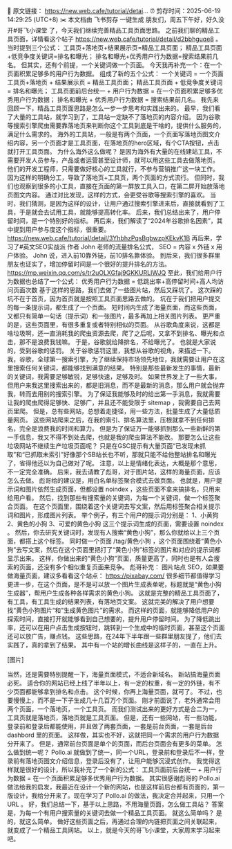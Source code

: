 🔗 原文链接： https://new.web.cafe/tutorial/detai...
⏰ 剪存时间：2025-06-19 14:29:25 (UTC+8)
✂️ 本文档由 飞书剪存 一键生成
朋友们，周五下午好，好久没开#哥飞小课堂 了，今天我们继续完善精品工具页面思路。
之前我们聊的精品工具页面，详情看这个帖子 https://new.web.cafe/tutorial/detail/d2bbhguqe8 。
当时提到三个公式： 工具页+落地页+结果展示页=精品工具页面； 精品工具页面+低竞争度关键词=排名和曝光； 排名和曝光+优秀用户行为数据=搜索结果前几名。
但其实，还有个前提，一个关键词做一个页面。 今天我再补充一个：在一个页面积累足够多的用户行为数据。
组成了新的五个公式： 一个关键词 = 一个页面 工具页+落地页 + 结果展示页 = 精品工具页面； 精品工具页面 + 低竞争度关键词 = 排名和曝光； 工具页面前后台统一 + 用户行为数据 = 在一个页面积累足够多优秀用户行为数据； 排名和曝光 + 优秀用户行为数据 = 搜索结果前几名。
我先来回顾一下，精品工具页面思路是怎么一步一步思考和实践出来的。
最早，我们看了大量的工具站，就学习到了，工具站一定缺不了落地页的内容介绍。
因为谷歌等搜索引擎爬虫需要靠落地页来判断你这个工具到底是干啥的，提供什么服务的，满足什么需求的。
海外的工具站，一般是有两个页面，一个页面写落地页图文介绍内容，另一个页面才是工具页面，在落地页的hero区域，有个CTA按钮，点击就打开工具页面。
为什么海外这么做呢？ 是因为海外有大量的在线建站工具，不需要开发人员参与，产品或者运营甚至设计师，就可以用这些工具去做落地页。 他们的开发工程师，只需要做好核心的工具就行，不参与营销推广这一块工作。 因为这样的明确分工，导致了落地页+工具页，两个页面的方式流行。
但同时，我们也观察到很多的小工具，直接在页面的第一屏放工具入口，在第二屏开始放落地页图文内容。 通过对比发现，这样的方式，会更受谷歌等搜索引擎的喜欢。 当时，我们猜测，是因为这样的设计，让用户通过搜索引擎进来后，直接就看到了工具，于是就会去试用工具，就能够提高转化率。
后来，我们总结出来了，用户停留时间，是一个特别好的指标。 再后来，我们解读了“2024年谷歌排名因素”，其中提到用户参与度这个指标，很重要。 https://new.web.cafe/tutorial/detail/3YhbhzPqsBgbwzpKEkvK1B
再后来，学习了#英文SEO实战派 作者 John 老师的流量排名公式， SEO = 内容 x 外链 x 用户体验。 John 说，进入前10靠外链，前10排名靠体验。
到后来，我们很多群里朋友也证实了，增加停留时间是一个很好的提升排名的方法。 https://mp.weixin.qq.com/s/tr2uOLXGfaj9GKKURLIWJQ
至此，我们给用户行为数据也总结了一个公式： 优秀用户行为数据 = 低跳出率+高停留时间+高人均访问页面次数
基于这样的思路，我们去做了一些图片站，然后又踩坑了。 这次踩的坑不在于首页，因为首页就是按照工具页面思路去做的。 坑在于我们把用户提交的每一条提示词，都生成了一个页面。 短时间内生成了海量页面，而这些页面，又都只有简单一句话（提示词）和一张图片，最多再加上相关图片列表。 更严重的是，这些页面里，有很多重复或者特别相似的页面。 从谷歌角度来说，这都是啥垃圾啊，还一直消耗我的爬虫资源去爬，爬了之后呢，又拿不到排名、曝光和点击，那不是浪费我钱嘛。
于是，谷歌就给降排名，不给曝光了。 也就是大家说的，受到谷歌的惩罚。
关于谷歌惩罚这里，我想从谷歌的视角，来描述一下。
我，谷歌，全球第一搜索引擎，为了继续保持市场领先地位，我就需要让用户在这里搜索任何关键词，都能够找到满意的结果。 特别是那些最新发生的事情，最新的关键词，我需要足够敏锐，足够快速，足够及时。
如果世界发上了一些大事，但用户来我这里搜索出来的，都是旧消息，而不是最新的消息，那么用户就会抛弃我，转而去用别的搜索引擎。
为了保证我能够及时的给出第一手消息，我就需要让我的爬虫爬得足够快、足够广，并且还不能受限于 sitemap ，我需要自己去网页里爬。
但是，总有些网站，总想着走捷径，用一些方法，批量生成了大量低质量网页。 这些网站爬来之后，在我的索引、排名算法里，压根就拿不到任何排名，完全是浪费我的时间和算力。
但是为了保证万一能够抓到那么一些新鲜的第一手信息，我又不得不到处去爬，也就是我的爬虫算法不能改。
那要怎么让这些垃圾网站不继续生产垃圾页面呢？ 只是在GSC提示有大量页面“已发现未抓取”和“已抓取未索引”好像那个SB站长也不听，那就只能不给他整站排名和曝光了，省得他还以为自己做对了呢。
注意，以上是情绪化表达，大概是那个意思，不一定完全准确。
后来，我去请教了彪哥，对于图片站，这样的海量页面，应该怎么去做。 彪哥给的建议是，用白名单标签聚合模式去做页面。 也就是，用户提示词和图片依然生成页面，但都设置 noindex ，这些页面不拿来搞排名，只用来给用户看。 然后，找到那些有搜索量的关键词，为每一个关键词，做一个标签聚合页面。 在这个页面里，围绕着这个关键词去写文案，然后用标签聚合相关提示词和图片，形成图片列表。
举个例子，有三个用户的提示词分别是： 1、小黄狗 2、黄色的小狗 3、可爱的黄色小狗
这三个提示词生成的页面，需要设置 noindex 。
然后，你去研究关键词时，发现有人搜索“黄色小狗”，那么你就给以上三个页面，都搭上这个标签。 同时做一个页面 /tag/黄色小狗 ，这个页面围绕着“黄色小狗”去写文案，然后在这个页面里把打了“黄色小狗”标签的图片和对应的提示词都显示出来。
这样，你做出来的“黄色小狗”页面，质量更高了，同时也是有人会搜索的页面，还没有多个相似重复页面来竞争。
彪哥补充： 图片站点 SEO，如果要做海量页面，建议多看看这个站点： https://pixabay.com/ 很多细节都值得学习
更进一步，在这个页面，是不是可以放一个图片生成表单呢，标题就是“黄色小狗生成器”，帮用户生成各种各样需求的黄色小狗。
这就是完整的精品工具页面了，有工具，有工具生成的结果列表，有落地页文案。
这就完美的解决了用户想要找“黄色小狗图片“和”生成黄色图片”的需求。
而这样的页面，就能够降低用户的探索时间，直接打开就能够看到自己想要的，提升用户停留时间。
为了降低跳出率，还可以在用户点击生成按钮时，跳转到一个生成中的临时页面，甚至这个页面还可以放广告，赚点钱。
这些思路，在24年下半年跟一些群里朋友提了，他们去实践了，真的拿到了结果。 其中有一个站的增长曲线是这样子的，一直在上升。

[图片]

当然，还是需要特别提醒一下，海量页面模式，不适合新域名。 新站搞海量页面必死。
适合你的网站已经上线了半年以上，有一定的权重，有一定的外链，有不少页面都能够拿到排名和点击。
这个时候，你再上海量页面，就可了。 不过，也要慢慢上，而不是一下子生成几十几百万个页面。
刚才前面说了，老外通常会用两个页面，一个落地页，一个工具页。 而我们测试出来的更好方式是合二为一，工具页就是落地页，落地页就是工具页面。
但是，还有一些网站，有一些功能，登录前和登录后都能使用，并且做了两套页面，一套是前台页面，一套是后台 dashbord 里的页面。
这样做，其实也不好，这就把同一个需求的用户行为数据分开来了。 但是，通常前台页面是单个的页面，而后台页面会有更多的菜单。 怎么做到统一呢？
Pollo.ai 就做到了统一，同一个URL，登录前和登录后不一样，登录前有落地页图文介绍信息，登录后没有了，让用户能够沉浸式创作。
我觉得这样就是很好的设计，所以我补充了一个新的公式： 工具页面前后台统一 + 用户行为数据 = 在一个页面积累足够多优秀用户行为数据。
其实很感谢彪哥的 Pollo.ai 做法给我的启发，我最近在设计一个新的网站，也是这样前后台都有页面的，第一版设计，我给分开来了。现在学习了 Pollo.ai 的做法，我决定合并起来，只用一个 URL 。
好，我们总结一下，基于以上思路，不用海量页面，怎么做工具站？
答案是，为每一个有用户搜索量的关键词去做一个精品工具页面。
就这么简单吗？ 是的，就这么简单。
做好这些页面之后，再通过合理的内链把页面之间关联起来，就变成了一个精品工具网站。
以上，就是今天的哥飞小课堂，大家周末学习起来吧。